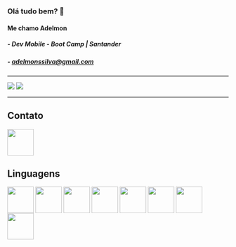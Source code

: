 ### Olá tudo bem? 👋
#### Me chamo Adelmon
##### - Dev Mobile  - Boot Camp | Santander 
##### - [adelmonssilva@gmail.com](mailto:adelmonssilva@gmail.com)

-----
<div>
<img src="https://github-readme-stats.vercel.app/api?username=adelmonsouza&show_icons=true&theme=tokyonight">

<img src="https://github-readme-stats.vercel.app/api/top-langs/?username=adelmonsouza&layout=compact)](https://github.com/anuraghazra/github-readme-stats)">
<div>

-----

## Contato

<a href="https://www.linkedin.com/in/adelmonsouza/">

<img src="https://cdn.jsdelivr.net/gh/devicons/devicon/icons/linkedin/linkedin-original.svg" align="center" heigh="50" width="60">

</a>

## Linguagens

<div>

<img src="https://cdn.jsdelivr.net/gh/devicons/devicon/icons/android/android-original.svg" align="center" heigh="50" width="60">

<img src="https://cdn.jsdelivr.net/gh/devicons/devicon/icons/kotlin/kotlin-original.svg" align="center" heigh="50" width="60">

<img src="https://cdn.jsdelivr.net/gh/devicons/devicon/icons/java/java-original.svg" align="center" heigh="50" width="60">

<img src="https://cdn.jsdelivr.net/gh/devicons/devicon/icons/css3/css3-original.svg" align="center" heigh="50" width="60">

<img src="https://cdn.jsdelivr.net/gh/devicons/devicon/icons/javascript/javascript-original.svg" align="center" heigh="50" width="60">

<img src="https://cdn.jsdelivr.net/gh/devicons/devicon/icons/html5/html5-original.svg" align="center" heigh="50" width="60">

<img src="https://cdn.jsdelivr.net/gh/devicons/devicon/icons/swift/swift-original.svg" align="center" heigh="50" width="60">

<img src="https://cdn.jsdelivr.net/gh/devicons/devicon/icons/linux/linux-original.svg" align="center" heigh="50" width="60">

<div>
